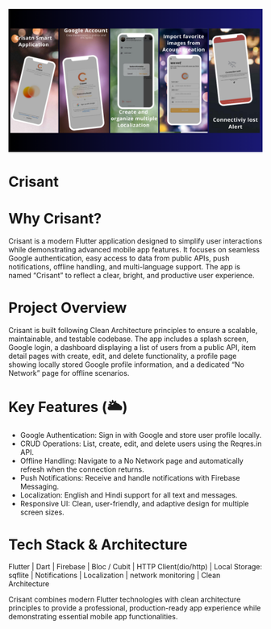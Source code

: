 ![image alt](https://github.com/Abhiram-ks/Crisant/blob/d6f57b9be7ec285ed1456df9ad7f0622a640d407/Untitled%20design.png)

# Crisant

# Why Crisant?
 Crisant is a modern Flutter application designed to simplify user interactions while demonstrating advanced mobile app features. It focuses on seamless Google authentication, easy access to data from public  APIs, push notifications, offline handling, and multi-language support. The app is named “Crisant” to reflect a clear, bright, and productive user experience.

# Project Overview
 Crisant is built following Clean Architecture principles to ensure a scalable, maintainable, and testable codebase. The app includes a splash screen, Google login, a dashboard displaying a list of users  from a public API, item detail pages with create, edit, and delete functionality, a profile page showing locally stored Google profile information, and a dedicated “No Network” page for offline scenarios.

# Key Features (🌥️)

- Google Authentication: Sign in with Google and store user profile locally.
- CRUD Operations: List, create, edit, and delete users using the Reqres.in API.
- Offline Handling: Navigate to a No Network page and automatically refresh when the connection returns.
- Push Notifications: Receive and handle notifications with Firebase Messaging.
- Localization: English and Hindi support for all text and messages.
- Responsive UI: Clean, user-friendly, and adaptive design for multiple screen sizes.

# Tech Stack & Architecture
 Flutter | Dart | Firebase | Bloc / Cubit | HTTP Client(dio/http) | Local Storage: sqflite | Notifications | Localization |  network monitoring | Clean Architecture

Crisant combines modern Flutter technologies with clean architecture principles to provide a professional, production-ready app experience while demonstrating essential mobile app functionalities.



